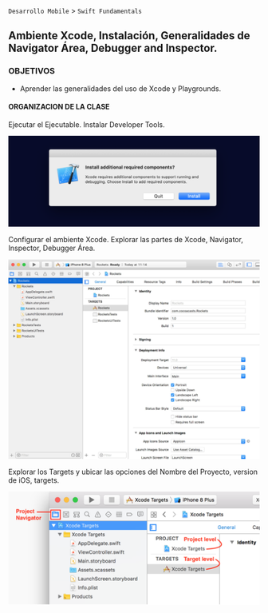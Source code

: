 
`Desarrollo Mobile` > `Swift Fundamentals`


## Ambiente Xcode, Instalación, Generalidades de Navigator Área, Debugger and Inspector.


### OBJETIVOS 

- Aprender las generalidades del uso de Xcode y Playgrounds.


#### ORGANIZACION DE LA CLASE 

Ejecutar el Ejecutable.
Instalar Developer Tools.

![](0.png)

Configurar el ambiente Xcode.
Explorar las partes de Xcode, Navigator, Inspector, Debugger Área.

![](1.png)

Explorar los Targets y ubicar las opciones del Nombre del Proyecto, version de iOS, targets.

![](2.png)

